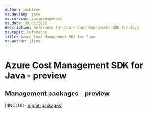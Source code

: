 ```yaml
---
author: joshfree
ms.devlang: java
ms.service: costmanagement
ms.data: 09/01/2022
description: Reference for Azure Cost Management SDK for Java
ms.topic: reference
title: Azure Cost Management SDK for Java
ms.author: jfree
---
```

# Azure Cost Management SDK for Java - preview

## Management packages - preview
[!INCLUDE [mgmt-packages](cost-management-mgmt-index.md)]